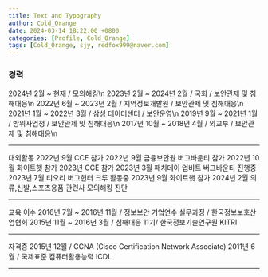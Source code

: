 ```yaml
---
title: Text and Typography
author: Cold_Orange
date: 2024-03-14 18:22:00 +0800
categories: [Profile, Cold_Orange]
tags: [Cold_Orange, sjy, redfox999@naver.com]
---
```


### 경력
2024년 2월 ~ 현재 / 모의해킹\n
2023년 2월 ~ 2024년 2월 / 국회 / 보안관제 및 침해대응\n
2022년 6월 ~ 2023년 2월 / 지역정보개발원 / 보안관제 및 침해대응\n
2021년 1월 ~ 2022년 3월 / 삼성 데이터센터 / 보안운영\n
2019년 9월 ~ 2021년 1월 / 방위사업청 / 보안관제 및 침해대응\n
2017년 10월 ~ 2018년 4월 / 외교부 / 보안관제 및 침해대응\n

---

대외활동
2022년 9월 CCE 참가
2022년 9월 금융보안원 버그바운티 참가
2022년 10월 화이트햇 참가
2023년 CCE 참가
2023년 3월 패치데이 업비트 버그바운티 진행중
2023년 7월 티오리 버그헌터 크루 활동중
2023년 9월 화이트햇 참가
2024년 2월 의류,신발,스포츠용품 관련사 모의해킹 진단

---

교육 이수
2016년 7월 ~ 2016년 11월 / 정보보안 기업연수 실무과정 / 한국정보보호산업협회
2015년 11월 ~ 2016년 3월 / 침해대응 11기/ 한국정보기술연구원 KITRI

---

자격증
2015년 12월 / CCNA (Cisco Certification Network Associate)
2011년 6월 / 국제표준 컴퓨터활용능력 ICDL

---
